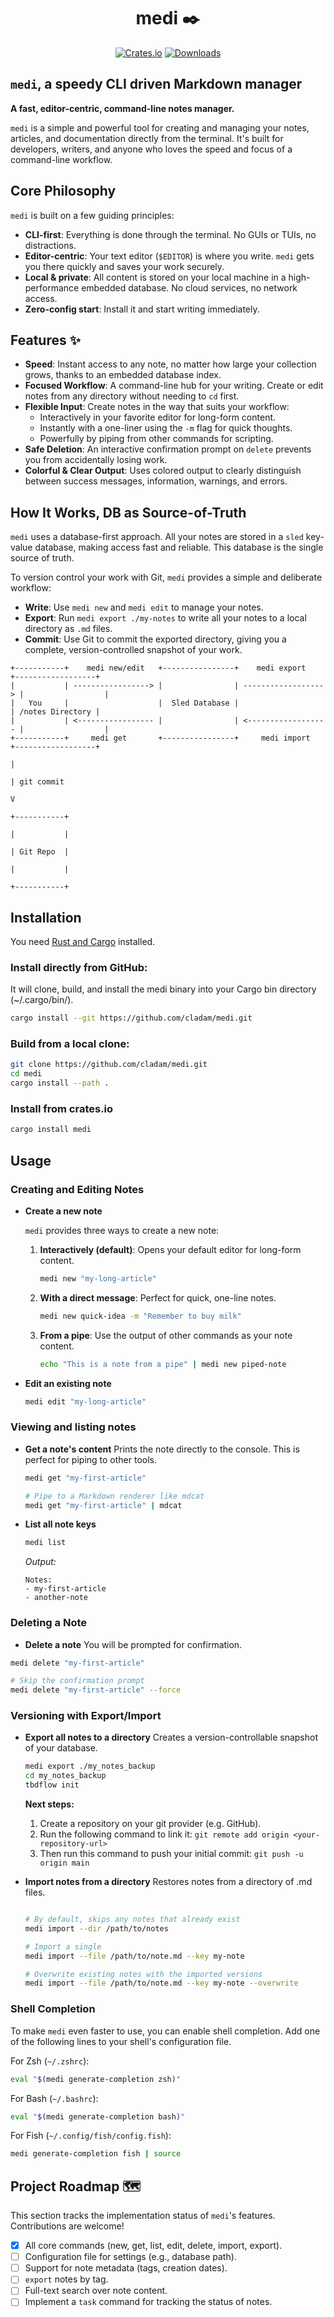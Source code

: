 <div align="center">

# medi ✒️

[![Crates.io](https://img.shields.io/crates/v/medi.svg)](https://crates.io/crates/medi)
[![Downloads](https://img.shields.io/crates/d/medi.svg)](https://crates.io/crates/medi)

</div>


## `medi`, a speedy CLI driven Markdown manager

**A fast, editor-centric, command-line notes manager.**

`medi` is a simple and powerful tool for creating and managing your notes, articles, and documentation directly from the terminal. It's built for developers, writers, and anyone who loves the speed and focus of a command-line workflow.

## Core Philosophy

`medi` is built on a few guiding principles:

- **CLI-first**: Everything is done through the terminal. No GUIs or TUIs, no distractions.
- **Editor-centric**: Your text editor (`$EDITOR`) is where you write. `medi` gets you there quickly and saves your work securely.
- **Local & private**: All content is stored on your local machine in a high-performance embedded database. No cloud services, no network access.
- **Zero-config start**: Install it and start writing immediately.

## Features ✨

* **Speed**: Instant access to any note, no matter how large your collection grows, thanks to an embedded database index.
* **Focused Workflow**: A command-line hub for your writing. Create or edit notes from any directory without needing to `cd` first.
* **Flexible Input**: Create notes in the way that suits your workflow:
  * Interactively in your favorite editor for long-form content.
  * Instantly with a one-liner using the `-m` flag for quick thoughts.
  * Powerfully by piping from other commands for scripting.
* **Safe Deletion**: An interactive confirmation prompt on `delete` prevents you from accidentally losing work.
* **Colorful & Clear Output**: Uses colored output to clearly distinguish between success messages, information, warnings, and errors.

## How It Works, DB as Source-of-Truth

`medi` uses a database-first approach. All your notes are stored in a `sled` key-value database, making access fast and reliable. This database is the single source of truth.

To version control your work with Git, `medi` provides a simple and deliberate workflow:

- **Write**: Use `medi new` and `medi edit` to manage your notes.
- **Export**: Run `medi export ./my-notes` to write all your notes to a local directory as `.md` files.
- **Commit**: Use Git to commit the exported directory, giving you a complete, version-controlled snapshot of your work.

```
+-----------+    medi new/edit   +----------------+    medi export      +------------------+
|           | -----------------> |                | ------------------> |                  |
|   You     |                    |  Sled Database |                     | /notes Directory |
|           | <----------------- |                | <------------------ |                  |
+-----------+     medi get       +----------------+     medi import     +------------------+
                                                                                |
                                                                                | git commit
                                                                                V
                                                                          +-----------+
                                                                          |           |
                                                                          | Git Repo  |
                                                                          |           |
                                                                          +-----------+
```

## Installation

You need [Rust and Cargo](https://www.rust-lang.org/tools/install) installed.

### Install directly from GitHub:

It will clone, build, and install the medi binary into your Cargo bin directory (~/.cargo/bin/).

```bash
cargo install --git https://github.com/cladam/medi.git
```

### Build from a local clone:

```bash
git clone https://github.com/cladam/medi.git
cd medi
cargo install --path .
```

### Install from crates.io

```bash
cargo install medi
```

## Usage

### Creating and Editing Notes

* **Create a new note**

  `medi` provides three ways to create a new note:

  1.  **Interactively (default)**: Opens your default editor for long-form content.
      ```bash
      medi new "my-long-article"
      ```

  2.  **With a direct message**: Perfect for quick, one-line notes.
      ```bash
      medi new quick-idea -m "Remember to buy milk"
      ```

  3.  **From a pipe**: Use the output of other commands as your note content.
      ```bash
      echo "This is a note from a pipe" | medi new piped-note
      ```

* **Edit an existing note**
  ```bash
  medi edit "my-long-article"
  ```

### Viewing and listing notes

- **Get a note's content**
  Prints the note directly to the console. This is perfect for piping to other tools.

  ```bash
  medi get "my-first-article"

  # Pipe to a Markdown renderer like mdcat
  medi get "my-first-article" | mdcat
  ```

- **List all note keys**

  ```bash
  medi list
  ```

  _Output:_

  ```
  Notes:
  - my-first-article
  - another-note
  ```

### Deleting a Note

- **Delete a note**
You will be prompted for confirmation.

```bash
medi delete "my-first-article"

# Skip the confirmation prompt
medi delete "my-first-article" --force
```

### Versioning with Export/Import

- **Export all notes to a directory**
  Creates a version-controllable snapshot of your database.

  ```bash
  medi export ./my_notes_backup
  cd my_notes_backup
  tbdflow init
  ```

   **Next steps:**
   1. Create a repository on your git provider (e.g. GitHub).
   2. Run the following command to link it:
      `git remote add origin <your-repository-url>`
   3. Then run this command to push your initial commit:
      `git push -u origin main`

- **Import notes from a directory**
  Restores notes from a directory of .md files.

  ```bash

  # By default, skips any notes that already exist
  medi import --dir /path/to/notes

  # Import a single
  medi import --file /path/to/note.md --key my-note

  # Overwrite existing notes with the imported versions
  medi import --file /path/to/note.md --key my-note --overwrite
  ```

### Shell Completion

To make `medi` even faster to use, you can enable shell completion. Add one of the following lines to your shell's configuration file.

For Zsh (`~/.zshrc`):

```bash
eval "$(medi generate-completion zsh)"
```

For Bash (`~/.bashrc`):

```bash
eval "$(medi generate-completion bash)"
```

For Fish (`~/.config/fish/config.fish`):

```bash
medi generate-completion fish | source
```

## Project Roadmap 🗺️

This section tracks the implementation status of `medi`'s features. Contributions are welcome!

- [x] All core commands (new, get, list, edit, delete, import, export).
- [ ] Configuration file for settings (e.g., database path).
- [ ] Support for note metadata (tags, creation dates).
- [ ] `export` notes by tag.
- [ ] Full-text search over note content.
- [ ] Implement a `task` command for tracking the status of notes.
